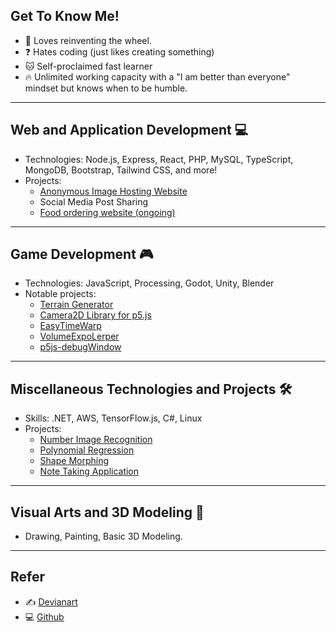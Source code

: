 ## Get To Know Me!
- 🔭 Loves reinventing the wheel.
- ❓ Hates coding (just likes creating something)
- :cat: Self-proclaimed fast learner
- :fire: Unlimited working capacity with a "I am better than everyone" mindset but knows when to be humble.

---

## Web and Application Development 💻
- Technologies: Node.js, Express, React, PHP, MySQL, TypeScript, MongoDB, Bootstrap, Tailwind CSS, and more!
- Projects:
  - [Anonymous Image Hosting Website](https://github.com/clod44/freemage-hosting)
  - Social Media Post Sharing
  - [Food ordering website (ongoing)](https://github.com/clod44/foodbox2)

---

## Game Development 🎮
- Technologies: JavaScript, Processing, Godot, Unity, Blender
- Notable projects:
  - [Terrain Generator](https://youtu.be/NBsvztOfoeE)
  - [Camera2D Library for p5.js](https://github.com/clod44/camera2d)
  - [EasyTimeWarp](https://github.com/clod44/EasyTimeWarp)
  - [VolumeExpoLerper](https://github.com/clod44/VolumeExpoLerper)
  - [p5js-debugWindow](https://github.com/clod44/p5js-debugWindow)

---

## Miscellaneous Technologies and Projects 🛠️
- Skills: .NET, AWS, TensorFlow.js, C#, Linux
- Projects:
  - [Number Image Recognition](https://github.com/clod44/tfjs-number-guessing)
  - [Polynomial Regression](https://github.com/clod44/tfjs-polynomial-regression/)
  - [Shape Morphing](https://github.com/clod44/tfjs-shape-morphing)
  - [Note Taking Application](https://github.com/clod44/VSNotes)

---

## Visual Arts and 3D Modeling 🎨
- Drawing, Painting, Basic 3D Modeling.

---

## Refer
- ✍️ [Devianart](https://www.deviantart.com/sayochi3)
- 💻 [Github](https://github.com/clod44)
